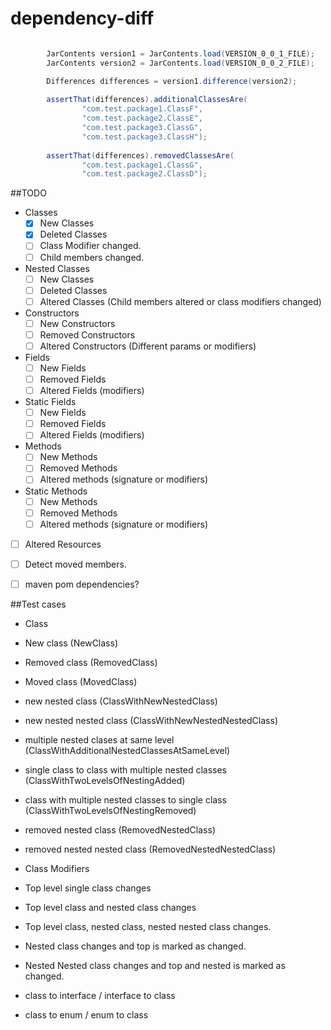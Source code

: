 # dependency-diff

```java

		JarContents version1 = JarContents.load(VERSION_0_0_1_FILE);
		JarContents version2 = JarContents.load(VERSION_0_0_2_FILE);

		Differences differences = version1.difference(version2);
		
		assertThat(differences).additionalClassesAre(
				"com.test.package1.ClassF", 
				"com.test.package2.ClassE", 
				"com.test.package3.ClassG", 
				"com.test.package3.ClassH");
		
		assertThat(differences).removedClassesAre(
				"com.test.package1.ClassG", 
				"com.test.package2.ClassD"); 

```


##TODO
 - Classes
   - [X] New Classes
   - [X] Deleted Classes
   - [ ] Class Modifier changed.
   - [ ] Child members changed.  

 - Nested Classes
   - [ ] New Classes
   - [ ] Deleted Classes
   - [ ] Altered Classes (Child members altered or class modifiers changed)  
 
 - Constructors
   - [ ] New Constructors
   - [ ] Removed Constructors
   - [ ] Altered Constructors (Different params or modifiers)
 
 - Fields
   - [ ] New Fields
   - [ ] Removed Fields
   - [ ] Altered Fields (modifiers)

 - Static Fields
   - [ ] New Fields
   - [ ] Removed Fields
   - [ ] Altered Fields (modifiers)

 - Methods
   - [ ] New Methods
   - [ ] Removed Methods
   - [ ] Altered methods (signature or modifiers)

 - Static Methods
   - [ ] New Methods
   - [ ] Removed Methods
   - [ ] Altered methods (signature or modifiers)

 -  [ ] Altered Resources
 -  [ ] Detect moved members.           
 -  [ ] maven pom dependencies?

 
 ##Test cases
 
 - Class 
  - New class  (NewClass)
  - Removed class (RemovedClass)
  - Moved class (MovedClass)
  - new nested class (ClassWithNewNestedClass)
  - new nested nested class (ClassWithNewNestedNestedClass)
  - multiple nested clases at same level  (ClassWithAdditionalNestedClassesAtSameLevel)
  - single class to class with multiple nested classes (ClassWithTwoLevelsOfNestingAdded)
  - class with multiple nested classes to single class (ClassWithTwoLevelsOfNestingRemoved)
  - removed nested class (RemovedNestedClass)
  - removed nested nested class (RemovedNestedNestedClass)

 - Class Modifiers
  - Top level single class changes
  - Top level class and nested class changes
  - Top level class, nested class, nested nested class changes.
  - Nested class changes and top is marked as changed.
  - Nested Nested class changes and top and nested is marked as changed. 
 
 - class to interface / interface to class
 - class to enum / enum to class
  
 
 
